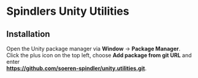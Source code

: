 Spindlers Unity Utilities
=========================

Installation
------------

Open the Unity package manager via **Window** -> **Package Manager**.<br>
Click the plus icon on the top left, choose **Add package from git URL** and enter <br>
**https://github.com/soeren-spindler/unity.utilities.git**.